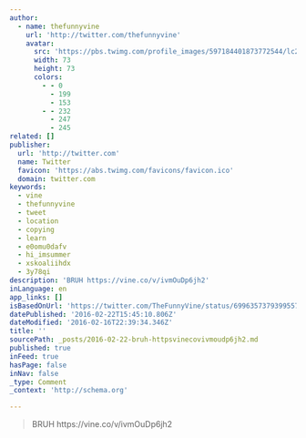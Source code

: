 ```yaml
---
author:
  - name: thefunnyvine
    url: 'http://twitter.com/thefunnyvine'
    avatar:
      src: 'https://pbs.twimg.com/profile_images/597184401873772544/lc28AVX7_bigger.png'
      width: 73
      height: 73
      colors:
        - - 0
          - 199
          - 153
        - - 232
          - 247
          - 245
related: []
publisher:
  url: 'http://twitter.com'
  name: Twitter
  favicon: 'https://abs.twimg.com/favicons/favicon.ico'
  domain: twitter.com
keywords:
  - vine
  - thefunnyvine
  - tweet
  - location
  - copying
  - learn
  - e0omu0dafv
  - hi_imsummer
  - xskoaliihdx
  - 3y78qi
description: 'BRUH https://vine.co/v/ivmOuDp6jh2'
inLanguage: en
app_links: []
isBasedOnUrl: 'https://twitter.com/TheFunnyVine/status/699635737939955712'
datePublished: '2016-02-22T15:45:10.806Z'
dateModified: '2016-02-16T22:39:34.346Z'
title: ''
sourcePath: _posts/2016-02-22-bruh-httpsvinecovivmoudp6jh2.md
published: true
inFeed: true
hasPage: false
inNav: false
_type: Comment
_context: 'http://schema.org'

---
```

> BRUH https&colon;&sol;&sol;vine&period;co&sol;v&sol;ivmOuDp6jh2